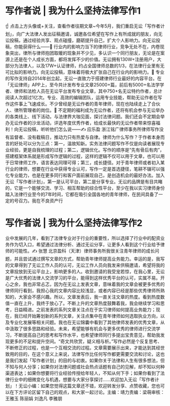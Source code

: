 # 写作者说 | 我为什么坚持法律写作1

☝ 点击上方头像或+关注，查看作者往期文章~今年5月，我们重启无讼「写作者计划」，向广大法律人发出征稿邀请，诚邀各位希望在写作上有所成就的朋友，向无讼投稿，通过经验共享、观点碰撞，磨砺提升自己，扩大个人影响力。向无讼投稿，你能获得什么——🔹 行业内的影响力当下的律师行业，竞争无处不在，内卷现象突出，律所与律师抱团取暖的现象并不少见，多认识一个同行朋友，无论是在案源上还是在个人成长方面，都将发挥不少的价值。无讼拥有130W+注册用户，大部分为法律人，以及17W+认证律师，约占全国律师总数的1/3，在法律行业里有无可比拟的影响力。向无讼投稿，意味着将极大扩张自己在行业内的影响力。🔹 专业的写作支持自2014年创立起，无讼一直致力于搭建律师行业最好的内容平台。在「无讼律师」APP上，至今共计发布专业文章25000+篇，前后有5000+名法学学者、律师和法检人员在无讼平台发布专业文章，其中750+名无讼特约作者，总计阅读人次超过1亿次。专业、高效的编辑团队，运用专业技能，帮助无讼作者在写作这件事上飞速成长。不少曾经是无讼作者的青年律师，现在也陆续走上了合伙人、律所管理者的岗位。🔹 不定期的福利成为无讼作者，还将有机会参与无讼举办的各类线上、线下活动，与法律界大咖见面，探讨法律问题。我们还会不定期会举办无讼作者的沙龙活动，评选年度优秀作者，给成长最快的无讼作者带来惊喜福利！向无讼投稿，听听他们怎么说——✍ 应乐盈 浙江铭广律师事务所律师写作没有监督者、没有截稿日，推动力只有热爱与自律。律师为什么写作？于作者本身而言的好处可以分为三点：第一，温故知新。实务法律问题写作不仅是向读者展现专业经验，更是自我梳理的过程；第二，逻辑优化。写作的顺序是“先有骨后有肉”，搭建框架体系就是形成写作逻辑的过程，这样的逻辑不仅可以用于文章，也可以用于日常律师工作，语言表达同理可得；第三，成长捷径。对于青年律师或者初入某行业的律师，想要在行业中获得专业认可，写作一定是首选捷径，笔耕不辍可以强化专业能力，也是在更多同行和客户面前展现自己，是创造机会的最好办法。加入无讼「写作者计划」，第一是认可平台，第二是分享专业。无讼的品牌是有目共睹的，它是一个能够交流、学习、相互帮助的综合性平台，至少在我以实习律师身份踏入法律行业至今的7年时间，它都在吸引全国各地的青年律师，在民间具备了一定的号召力。我在不良资产行

# 写作者说 | 我为什么坚持法律写作2

业中发展的几年，看到了法律专业对于行业的重要性，所以选择了行业中的配资业务作为切入口，希望通过法律分析、通过无讼分享，让更多人看到这个行业给予律师的可能性。✍ 张慧 北京盈科（天津）律师事务所我很关注青年律师的成长问题，并且尝试通过撰写文章的方式，帮助青年律师提高业务能力。幸运的是，我写的文章得到了无讼工作人员的认可，无讼工作人员向我发来供稿邀请，希望将我的文章投放到无讼平台上，影响更多的人。收到邀请的我受宠若惊，在我心里，无讼是广大优秀的法律人交流学习的平台，能得到这样优秀平台的认可，实属不易。开心之余，我也非常忐忑，因为在无讼上发表文章，意味着我的文章会被更多优秀的律师同行看到，我担心我的文章内容比较浅显，或者内容已经是那些优秀律师所熟知的，大家会不感兴趣。所以，文章发表后，我一直关注文章的热度。看到热度数值一直在上升，我终于放心了。不断上升的文章热度鼓舞着我，我会继续学习和思考，日益精进。之前发表的系列文章关注点在于实习律师如何提高业务能力；现在，我已经开始筹划新的系列文章，关注点集中在青年律师如何选取执业方向，以及专业化发展等相关问题。我也在无讼锦囊中看到了其他律师发表的优秀文章，从中汲取了很多思路和经验。未来，希望能够有机会与更多优秀的律师进行交流学习，不断提高自己的思考和写作水平，也希望律师同行多提出宝贵意见，帮助我发现更多的不足和提升空间。“奇文共欣赏，疑义相与析。”写作必然是个反复思考、不断修正的过程，也是一个互相交流的过程。文章需要展示出来，才能达到其经世致用的目的，在这个意义上来说，法律写作比任何写作都更需要交流和讨论，这也是我们发起「写作者计划」的目的与初衷。如果你关于法律和人生有很多想法，但不知与何人分享；如果你对法律问题或社会热点话题有自己的见解，却不知以何种渠道表达；如果你想要将行业经验传授给年轻人，不知从何下手；如果你看到了法律行业中的细微变化与机遇，想要与大家分享探讨……欢迎加入无讼「写作者计划」！无讼小编：如果您觉得这篇文章还不错，欢迎转发分享、点赞收藏，您也可以在下方评论区留下自己的观点，和大家一起讨论。主编：靖力责编：梁萌审核：王雅玉 陈丽娟 刘逸凡 李雅朋

